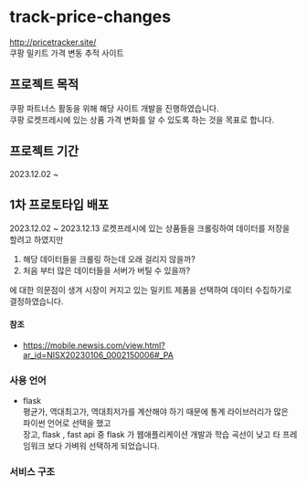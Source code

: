 # track-price-changes
http://pricetracker.site/ </br>
쿠팡 밀키트 가격 변동 추적 사이트

## 프로젝트 목적
쿠팡 파트너스 활동을 위해 해당 사이트 개발을 진행하였습니다.<br>
쿠팡 로켓프레시에 있는 상품 가격 변화를 알 수 있도록 하는 것을 목표로 합니다.

## 프로젝트 기간
2023.12.02 ~ 

## 1차 프로토타입 배포 
2023.12.02 ~ 2023.12.13
로켓프레시에 있는 상품들을 크롤링하여 데이터를 저장을 할려고 하였지만
1. 해당 데이터들을 크롤링 하는데 오래 걸리지 않을까?
2. 처음 부터 많은 데이터들을 서버가 버틸 수 있을까?

에 대한 의문점이 생겨 시장이 커지고 있는 밀키트 제품을 선택하여 데이터 수집하기로 결정하였습니다.<br>
#### 참조 
- https://mobile.newsis.com/view.html?ar_id=NISX20230106_0002150006#_PA
  
### 사용 언어
- flask <br>
평균가, 역대최고가, 역대최저가를 계산해야 하기 때문에 통계 라이브러리가 많은 파이썬 언어로 선택을 했고 <br>
장고, flask , fast api 중 flask 가 웹애플리케이션 개발과 학습 곡선이 낮고 타 프레임워크 보다 가벼워 선택하게 되었습니다. <br>

### 서비스 구조
